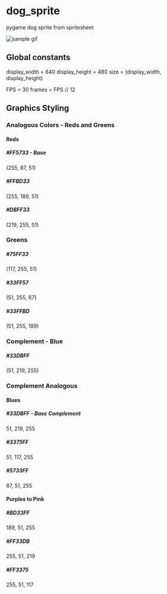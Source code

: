 # dog_sprite
pygame dog sprite from spritesheet

![sample gif](./img/result.gif)

## Global constants
display_width = 640
display_height = 480
size = (display_width, display_height)

FPS = 30
frames = FPS // 12




## Graphics Styling
### Analogous Colors - Reds and Greens
#### Reds
##### #FF5733 - Base
(255, 87, 51)
##### #FFBD33
(255, 189, 51)
##### #DBFF33
(219, 255, 51)

### Greens
##### #75FF33
(117, 255, 51)
##### #33FF57
(51, 255, 87)
##### #33FFBD
(51, 255, 189)

### Complement - Blue
##### #33DBFF
(51, 219, 255)

### Complement Analogous
#### Blues
##### #33DBFF - Base Complement
51, 219, 255
##### #3375FF
51, 117, 255
##### #5733FF
87, 51, 255
#### Purples to Pink
##### #BD33FF
189, 51, 255
##### #FF33DB
255, 51, 219
##### #FF3375
255, 51, 117
